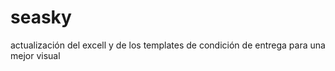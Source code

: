 # seasky

actualización del excell y de los templates de condición de entrega para una mejor visual
